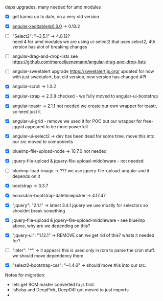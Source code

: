 deps upgrades, many needed for umd modules

- [x] get karma up to date, on a very old version

- [x] angular-xeditable@0.6.0 -> 0.10.2

- [ ] "Select2": "~3.5.1" -> 4.0.12?   
  need 4 for umd modules
  we are using ui-select2 that uses select2, 4th version has alot of breaking changes
  
- [ ] angular-drag-and-drop-lists 
  see https://github.com/marceljuenemann/angular-drag-and-drop-lists

- [ ] angular-sweetalert
  upgrade https://sweetalert.js.org/ updated for now with just sweetalert, but old version, new version has changed API

- [x] angular-scroll -> 1.0.2

- [x] angular-strap -> 2.3.8
  checked - we fully moved to angular-ui-bootstrap

- [x] angular-toastr -> 2.1.1
  not needed we create our own wrapper for toastr, so need just it

- [x] angular-ui-grid - remove
  we used it for POC but our wrapper for free-jqgrid appeared to be more powerfull

- [x] angular-ui-select2 -> dev has been dead for some time. move this into our src
  moved to components
  
- [x] blueimp-file-upload-node -> 10.7.0
  not needed

- [x] jquery-file-upload & jquery-file-upload-middleware - not needed

- [ ] blueimp-load-image -> ???
  we use jquery-file-upload-angular and it depends on it 

- [x] bootstrap -> 3.3.7

- [x] eonasdan-bootstrap-datetimepicker -> 4.17.47

- [x] "jquery": "2.1.1" -> latest 3.4.1
  jquery we use mostly for selectors so shouldnt break something
  
- [x] jquery-file-upload & jquery-file-upload-middleware - see blueimp above, why are we depending on this?

- [x] "jquery-ui": "1.12.1" -> REMOVE can we get rid of this? whats it needed for?

- [ ] "later": "*" -> it appears this is used only in rcm to parse the cron stuff. we should move dependency there

- [x] "select2-bootstrap-css": "~1.4.6" -> should move this into our src.


Notes for migration:
- lets get RCM master converted to js first.
- IsFalsy and DeepPick, DeepDiff got moved to just imports
- 
